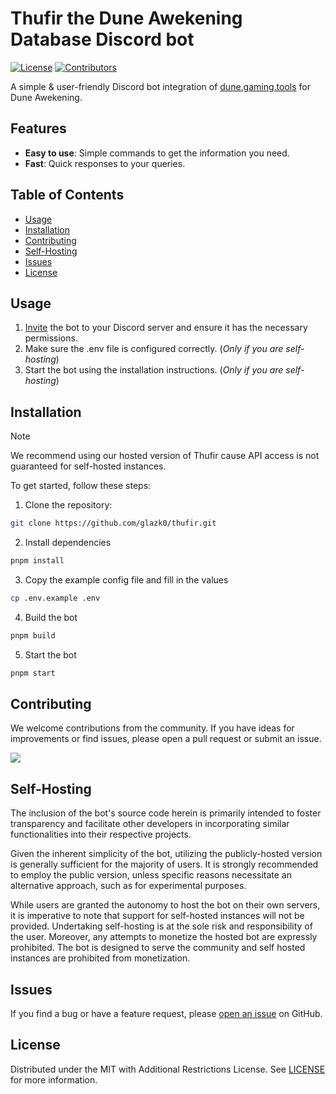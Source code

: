 # Thufir the Dune Awekening Database Discord bot

[![License](https://img.shields.io/github/license/glazk0/thufir)](LICENSE)
[![Contributors](https://img.shields.io/github/contributors/glazk0/thufir.svg)](https://gitHub.com/glazk0/thufir/graphs/contributors/)

A simple & user-friendly Discord bot integration of [dune.gaming.tools](https://dune.gaming.tools/) for Dune Awekening.

## Features

- **Easy to use**: Simple commands to get the information you need.
- **Fast**: Quick responses to your queries.

## Table of Contents

- [Usage](#usage)
- [Installation](#installation)
- [Contributing](#contributing)
- [Self-Hosting](#self-hosting)
- [Issues](#issues)
- [License](#license)

## Usage

1. [Invite](https://discord.com/oauth2/authorize?client_id=1370338761883259011) the bot to your Discord server and ensure it has the necessary permissions.
2. Make sure the .env file is configured correctly. (*Only if you are self-hosting*)
3. Start the bot using the installation instructions. (*Only if you are self-hosting*)

## Installation

> [!NOTE]  
> We recommend using our hosted version of Thufir cause API access is not guaranteed for self-hosted instances.

To get started, follow these steps:

1. Clone the repository:

```bash
git clone https://github.com/glazk0/thufir.git
```

2. Install dependencies

```bash
pnpm install
```

3. Copy the example config file and fill in the values

```bash
cp .env.example .env
```

4. Build the bot

```bash
pnpm build
```

5. Start the bot

```bash
pnpm start
```

## Contributing

We welcome contributions from the community. If you have ideas for improvements or find issues, please open a pull request or submit an issue.

<a href="https://github.com/glazk0/thufir/graphs/contributors">
  <img src="https://contrib.rocks/image?repo=glazk0/thufir" />
</a>

## Self-Hosting

The inclusion of the bot's source code herein is primarily intended to foster transparency and facilitate other developers in incorporating similar functionalities into their respective projects.

Given the inherent simplicity of the bot, utilizing the publicly-hosted version is generally sufficient for the majority of users. It is strongly recommended to employ the public version, unless specific reasons necessitate an alternative approach, such as for experimental purposes.

While users are granted the autonomy to host the bot on their own servers, it is imperative to note that support for self-hosted instances will not be provided. Undertaking self-hosting is at the sole risk and responsibility of the user. Moreover, any attempts to monetize the hosted bot are expressly prohibited. The bot is designed to serve the community and self hosted instances are prohibited from monetization.

## Issues

If you find a bug or have a feature request, please [open an issue](https://github.com/glazk0/thufir/issues/new/choose) on GitHub.

## License

Distributed under the MIT with Additional Restrictions License. See [LICENSE](LICENSE) for more information.
